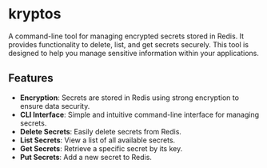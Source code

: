 # kryptos

A command-line tool for managing encrypted secrets stored in Redis. It provides functionality to delete, list, and get secrets securely. This tool is designed to help you manage sensitive information within your applications.

## Features

- **Encryption**: Secrets are stored in Redis using strong encryption to ensure data security.
- **CLI Interface**: Simple and intuitive command-line interface for managing secrets.
- **Delete Secrets**: Easily delete secrets from Redis.
- **List Secrets**: View a list of all available secrets.
- **Get Secrets**: Retrieve a specific secret by its key.
- **Put Secrets**: Add a new secret to Redis.
